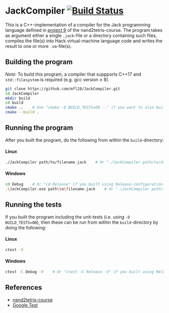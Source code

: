 # JackCompiler [![Build Status](https://travis-ci.org/mfl28/JackCompiler.svg?branch=master)](https://travis-ci.org/mfl28/JackCompiler)
This is a C++-implementation of a compiler for the Jack programming language defined in [project 9](https://www.nand2tetris.org/project9) of the nand2tetris-course.
The program takes as argument either a single `.jack`-file or a directory containing such files, compiles the file(s) into Hack virtual-machine language code and writes the result to one or more `.vm`-file(s).

## Building the program
_Note_: To build this program, a compiler that suppports C++17 and `std::filesystem` is required (e.g. gcc version &geq; 8).

```bash
git clone https://github.com/mfl28/JackCompiler.git
cd JackCompiler
mkdir build
cd build
cmake ..    # Use "cmake -D BUILD_TESTS=ON .." if you want to also build the unit-tests.
cmake --build .   
```
## Running the program
After you built the program, do the following from within the `build`-directory:
#### Linux
```bash
./JackCompiler path/to/filename.jack    # Or "./JackCompiler path/to/directory"
```
#### Windows
```bash
cd Debug    # Or "cd Release" if you built using Release-configuration.
.\JackCompiler.exe path\to\filename.jack    # Or ".\JackCompiler path\to\directory"
```
## Running the tests
If you built the program including the unit-tests (i.e. using `-D BUILD_TESTS=ON`), then these can be run from within the `build`-directory by doing the following:
#### Linux
```bash
ctest -V
```
#### Windows
```bash
ctest -C Debug -V    # Or "ctest -C Release -V" if you built using Release-configuration.
```
## References
- [nand2tetris-course](https://www.nand2tetris.org)
- [Google Test](https://github.com/google/googletest)
